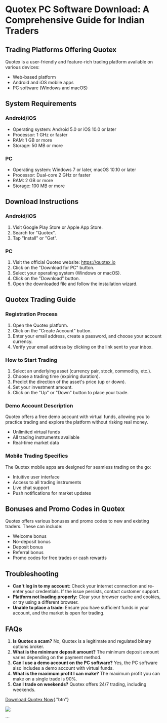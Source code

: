 # Quotex PC Software Download: A Comprehensive Guide for Indian Traders

## Trading Platforms Offering Quotex

Quotex is a user-friendly and feature-rich trading platform available on
various devices:

-   Web-based platform
-   Android and iOS mobile apps
-   PC software (Windows and macOS)

## System Requirements

### Android/iOS

-   Operating system: Android 5.0 or iOS 10.0 or later
-   Processor: 1 GHz or faster
-   RAM: 1 GB or more
-   Storage: 50 MB or more

### PC

-   Operating system: Windows 7 or later, macOS 10.10 or later
-   Processor: Dual-core 2 GHz or faster
-   RAM: 2 GB or more
-   Storage: 100 MB or more

## Download Instructions

### Android/iOS

1.  Visit Google Play Store or Apple App Store.
2.  Search for "Quotex".
3.  Tap "Install" or "Get".

### PC

1.  Visit the official Quotex website: https://quotex.io
2.  Click on the "Download for PC" button.
3.  Select your operating system (Windows or macOS).
4.  Click on the "Download" button.
5.  Open the downloaded file and follow the installation wizard.

## Quotex Trading Guide

### Registration Process

1.  Open the Quotex platform.
2.  Click on the "Create Account" button.
3.  Enter your email address, create a password, and choose your account
    currency.
4.  Verify your email address by clicking on the link sent to your
    inbox.

### How to Start Trading

1.  Select an underlying asset (currency pair, stock, commodity, etc.).
2.  Choose a trading time (expiring duration).
3.  Predict the direction of the asset\'s price (up or down).
4.  Set your investment amount.
5.  Click on the "Up" or "Down" button to place your trade.

### Demo Account Description

Quotex offers a free demo account with virtual funds, allowing you to
practice trading and explore the platform without risking real money.

-   Unlimited virtual funds
-   All trading instruments available
-   Real-time market data

### Mobile Trading Specifics

The Quotex mobile apps are designed for seamless trading on the go:

-   Intuitive user interface
-   Access to all trading instruments
-   Live chat support
-   Push notifications for market updates

## Bonuses and Promo Codes in Quotex

Quotex offers various bonuses and promo codes to new and existing
traders. These can include:

-   Welcome bonus
-   No-deposit bonus
-   Deposit bonus
-   Referral bonus
-   Promo codes for free trades or cash rewards

## Troubleshooting

-   **Can\'t log in to my account:** Check your internet connection and
    re-enter your credentials. If the issue persists, contact customer
    support.
-   **Platform not loading properly:** Clear your browser cache and
    cookies, or try using a different browser.
-   **Unable to place a trade:** Ensure you have sufficient funds in
    your account, and the market is open for trading.

## FAQs

1.  **Is Quotex a scam?** No, Quotex is a legitimate and regulated
    binary options broker.
2.  **What is the minimum deposit amount?** The minimum deposit amount
    varies depending on the payment method.
3.  **Can I use a demo account on the PC software?** Yes, the PC
    software also includes a demo account with virtual funds.
4.  **What is the maximum profit I can make?** The maximum profit you
    can make on a single trade is 90%.
5.  **Can I trade on weekends?** Quotex offers 24/7 trading, including
    weekends.

[Download Quotex
Now](\%22https://traff.sbs/quotexonelink\%22){."btn"}

[![](https://static.quotex.io/files/5_en/300_250.jpg)](https://traff.sbs/brokerqxsignupf)

\`\`\`

